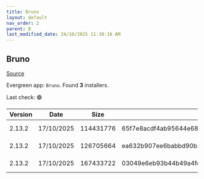 ```yaml
---
title: Bruno
layout: default
nav_order: 2
parent: B
last_modified_date: 24/10/2025 11:38:16 AM
---
```


## Bruno

[Source](https://www.usebruno.com/)

Evergreen app: `Bruno`. Found **3** installers.

Last check: 🟢

| Version | Date       | Size      | Sha256                                                           | Architecture | InstallerType | Type | URI                                                                                                                                                                          |
| ------- | ---------- | --------- | ---------------------------------------------------------------- | ------------ | ------------- | ---- | ---------------------------------------------------------------------------------------------------------------------------------------------------------------------------- |
| 2.13.2  | 17/10/2025 | 114431776 | 65f7e8acdf4ab95644e6867ea7ac9efff6520eb31d86379f4f82f6b5b2a06085 | x64          | Default       | exe  | [https://github.com/usebruno/bruno/releases/download/v2.13.2/bruno_2.13.2_x64_win.exe](https://github.com/usebruno/bruno/releases/download/v2.13.2/bruno_2.13.2_x64_win.exe) |
| 2.13.2  | 17/10/2025 | 126705664 | ea632b907ee6babbd90b42a52f4685929b110fe2955842384f558baf2b3eebb8 | x64          | Default       | msi  | [https://github.com/usebruno/bruno/releases/download/v2.13.2/bruno_2.13.2_x64_win.msi](https://github.com/usebruno/bruno/releases/download/v2.13.2/bruno_2.13.2_x64_win.msi) |
| 2.13.2  | 17/10/2025 | 167433722 | 03049e6eb93b44b49a4fd6c1fbf43eb5ff74ce71801f0e177ce3ce322eb3c3a1 | x64          | Default       | zip  | [https://github.com/usebruno/bruno/releases/download/v2.13.2/bruno_2.13.2_x64_win.zip](https://github.com/usebruno/bruno/releases/download/v2.13.2/bruno_2.13.2_x64_win.zip) |
